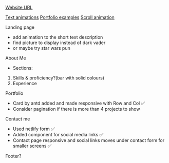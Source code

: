 [Website URL](https://steven-cheung.netlify.app/)

[Text animations](https://alvarotrigo.com/blog/css-text-animations/)
[Portfolio examples](https://alvarotrigo.com/blog/web-developer-portfolio-examples/)
[Scroll animation](https://alvarotrigo.com/blog/css-animations-scroll/#:~:text=What%20are%20CSS%20Scroll%20Animations,text%2C%20images%2C%20and%20videos.)

Landing page

- add animation to the short text description
- find picture to display instead of dark vader
- or maybe try star wars pun

About Me

- Sections:

1. Skills & proficiency?(bar with solid colours)
2. Experience

Portfolio

- Card by antd added and made responsive with Row and Col ✅
- Consider pagination if there is more than 4 projects to show

Contact me

- Used netlify form ✅
- Added component for social media links ✅
- Contact page responsive and social links moves under contact form for smaller screens ✅

Footer?
